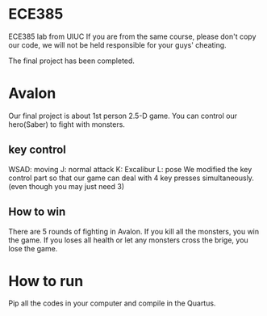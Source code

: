 # ECE385
ECE385 lab from UIUC
If you are from the same course, please don't copy our code, we will not be held responsible for your guys' cheating.

The final project has been completed.
# Avalon
Our final project is about 1st person 2.5-D game. You can control our hero(Saber) to fight with monsters.

## key control
WSAD: moving
J: normal attack
K: Excalibur
L: pose
We modified the key control part so that our game can deal with 4 key presses simultaneously.(even though you may just need 3)

## How to win
There are 5 rounds of fighting in Avalon. If you kill all the monsters, you win the game.
If you loses all health or let any monsters cross the brige, you lose the game.


# How to run
Pip all the codes in your computer and compile in the Quartus. 

